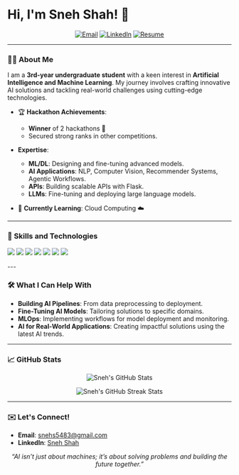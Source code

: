 # Hi, I'm **Sneh Shah**! 👋

<p align="center">
  <a href="mailto:snehs5483@gmail.com"><img src="https://img.shields.io/badge/Email-D14836?style=for-the-badge&logo=gmail&logoColor=white" alt="Email"></a>
  <a href="https://www.linkedin.com/in/sneh-shah-b26a9825b/"><img src="https://img.shields.io/badge/LinkedIn-0077B5?style=for-the-badge&logo=linkedin&logoColor=white" alt="LinkedIn"></a>
  <a href="https://drive.google.com/file/d/1RK4hci_m0x7lvhQgD7cKQZAMYyyEgUFp/view?usp=sharing" target="_blank">
    <img src="https://img.shields.io/badge/Resume-Click%20Here-blue?style=for-the-badge" alt="Resume">
  </a>
</p>

---

### 👨‍💻 About Me
I am a **3rd-year undergraduate student** with a keen interest in **Artificial Intelligence and Machine Learning**. My journey involves crafting innovative AI solutions and tackling real-world challenges using cutting-edge technologies.

- 🏆 **Hackathon Achievements**:
  - **Winner** of 2 hackathons 🥇  
  - Secured strong ranks in other competitions.  

- **Expertise**:
  - **ML/DL**: Designing and fine-tuning advanced models.
  - **AI Applications**: NLP, Computer Vision, Recommender Systems, Agentic Workflows.
  - **APIs**: Building scalable APIs with Flask.
  - **LLMs**: Fine-tuning and deploying large language models.

- 🌱 **Currently Learning**: Cloud Computing ☁️

---

### 🔧 Skills and Technologies

  <p>
  <img src="https://img.shields.io/badge/-PyTorch-EE4C2C?style=flat&logo=pytorch&logoColor=white" />
  <img src="https://img.shields.io/badge/-Flask-000000?style=flat&logo=flask&logoColor=white" />
  <img src="https://img.shields.io/badge/-Python-3776AB?style=flat&logo=python&logoColor=white" />
  <img src="https://img.shields.io/badge/-TensorFlow-FF6F00?style=flat&logo=tensorflow&logoColor=white" />
  <img src="https://img.shields.io/badge/-Scikit_Learn-F7931E?style=flat&logo=scikit-learn&logoColor=white" />
  <img src="https://img.shields.io/badge/-Azure-0089D6?style=flat&logo=microsoft-azure&logoColor=white" />
  <img src="https://img.shields.io/badge/Hugging%20Face-FFD64F?style=flat&logo=huggingface&logoColor=black" />
</p>
---

### 🛠️ What I Can Help With
- **Building AI Pipelines**: From data preprocessing to deployment.  
- **Fine-Tuning AI Models**: Tailoring solutions to specific domains.  
- **MLOps**: Implementing workflows for model deployment and monitoring.  
- **AI for Real-World Applications**: Creating impactful solutions using the latest AI trends.  

---

### 📈 GitHub Stats

<p align="center">
  <img src="https://github-readme-stats.vercel.app/api?username=Sneh-T-Shah&show_icons=true&theme=dracula" alt="Sneh's GitHub Stats" />
</p>

<p align="center">
  <img src="https://github-readme-streak-stats.herokuapp.com/?user=Sneh-T-Shah&theme=dracula" alt="Sneh's GitHub Streak Stats" />
</p>

---

### ✉️ Let's Connect!

- **Email**: [snehs5483@gmail.com](mailto:snehs5483@gmail.com)  
- **LinkedIn**: [Sneh Shah](https://www.linkedin.com/in/sneh-shah-b26a9825b/)  

<p align="center">
  <i>“AI isn’t just about machines; it’s about solving problems and building the future together.”</i>
</p>
